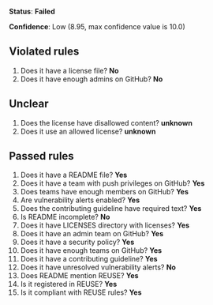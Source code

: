 **Status**: **Failed**

**Confidence**: Low (8.95, max confidence value is 10.0)

## Violated rules
1.   Does it have a license file? **No**
1.   Does it have enough admins on GitHub? **No**




## Unclear
1.   Does the license have disallowed content? **unknown**
1.   Does it use an allowed license? **unknown**


## Passed rules
1.   Does it have a README file? **Yes**
1.   Does it have a team with push privileges on GitHub? **Yes**
1.   Does teams have enough members on GitHub? **Yes**
1.   Are vulnerability alerts enabled? **Yes**
1.   Does the contributing guideline have required text? **Yes**
1.   Is README incomplete? **No**
1.   Does it have LICENSES directory with licenses? **Yes**
1.   Does it have an admin team on GitHub? **Yes**
1.   Does it have a security policy? **Yes**
1.   Does it have enough teams on GitHub? **Yes**
1.   Does it have a contributing guideline? **Yes**
1.   Does it have unresolved vulnerability alerts? **No**
1.   Does README mention REUSE? **Yes**
1.   Is it registered in REUSE? **Yes**
1.   Is it compliant with REUSE rules? **Yes**



